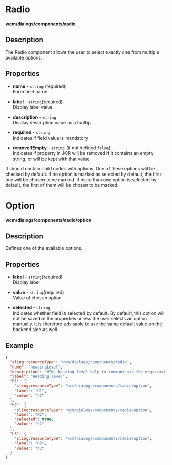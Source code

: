 # Radio

**wcm/dialogs/components/radio**

## Description

The Radio component allows the user to select exactly one from multiple available options.

## Properties

- **name** -  `string` (required)  
    Form field name

- **label** - `string`(required)  
    Display label value

- **description** - `string`  
    Display description value as a tooltip

- **required** - `string`  
    Indicates if field value is mandatory

- **removeIfEmpty** - `string` (if not defined `false`)  
    Indicates if property in JCR will be removed if it contains an empty string, or will be kept with that value

It should contain child nodes with options. One of these options will be checked by default. If no option is marked as selected by default, the first one will be chosen to be marked. If more than one option is selected by default, the first of them will be chosen to be marked.

# Option

**wcm/dialogs/components/radio/option**

## Description

Defines one of the available options.

## Properties

- **label** - `string`(required)  
    Display label

- **value** - `string`(required)  
    Value of chosen option

- **selected** - `string`  
    Indicates whether field is selected by default. By default, this option will not be saved in the properties unless the user selects an option manually. It is therefore advisable to use the same default value on the backend side as well.

## Example

```json
{
  "sling:resourceType": "wcm/dialogs/components/radio",
  "name": "headingLevel",
  "description": "HTML heading level help to communicate the organization and hierarchy of the content (for SEO and accessibility)",
  "label": "Heading level",
  "h1": {
    "sling:resourceType": "wcm/dialogs/components/radio/option",
    "label": "H1",
    "value": "h1"
  },
  "h2": {
    "sling:resourceType": "wcm/dialogs/components/radio/option",
    "label": "H2",
    "selected": true,
    "value": "h2"
  },
  "h3": {
    "sling:resourceType": "wcm/dialogs/components/radio/option",
    "label": "H3",
    "value": "h3"
  }
}
```
